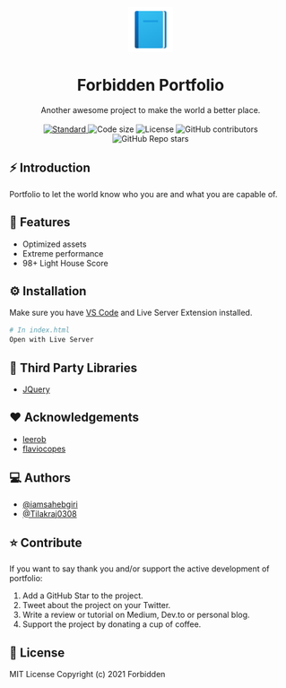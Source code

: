 <p align="center">
  <a href="https://github.com/iamsahebgiri/add-readme">
    <img alt="portfolio" height="80" src="https://raw.githubusercontent.com/iamsahebgiri/add-readme/main/static/add-readme.png">
  </a>
</p>
<h1 align="center">Forbidden Portfolio</h1>

<div align="center">
Another awesome project to make the world a better place.
</div>

<br />

<div align="center">
  <a href="https://standardjs.com">
    <img src="https://img.shields.io/badge/code%20style-standard-brightgreen.svg?style=flat-square"
      alt="Standard" />
  </a>
  
  <img src="https://img.shields.io/github/languages/code-size/iamsahebgiri/portfolio?style=flat-square" alt="Code size" />

  <img src="https://img.shields.io/github/license/iamsahebgiri/portfolio?style=flat-square" alt="License" />

  <img alt="GitHub contributors" src="https://img.shields.io/github/contributors/iamsahebgiri/portfolio?style=flat-square">

  <img alt="GitHub Repo stars" src="https://img.shields.io/github/stars/iamsahebgiri/portfolio?style=social">
</div>

## ⚡️ Introduction

Portfolio to let the world know who you are and what you are capable of.

## 🎯 Features

- Optimized assets 
- Extreme performance
- 98+ Light House Score

## ⚙️ Installation

Make sure you have [VS Code](https://nodejs.org/en/download/) and Live Server Extension installed.


```bash
# In index.html
Open with Live Server
```

## 🌱 Third Party Libraries

- [JQuery](https://jquery.com/)


## ❤️ Acknowledgements

- [leerob](https://github.com/leerob/leerob.io)
- [flaviocopes](https://github.com/flaviocopes)

## ‎‍💻 Authors

- [@iamsahebgiri](https://github.com/iamsahebgiri)
- [@Tilakraj0308](https://github.com/Tilakraj0308)

## ⭐️ Contribute

If you want to say thank you and/or support the active development of portfolio:

1. Add a GitHub Star to the project.
2. Tweet about the project on your Twitter.
3. Write a review or tutorial on Medium, Dev.to or personal blog.
4. Support the project by donating a cup of coffee.

## 🧾 License

MIT License Copyright (c) 2021 Forbidden
